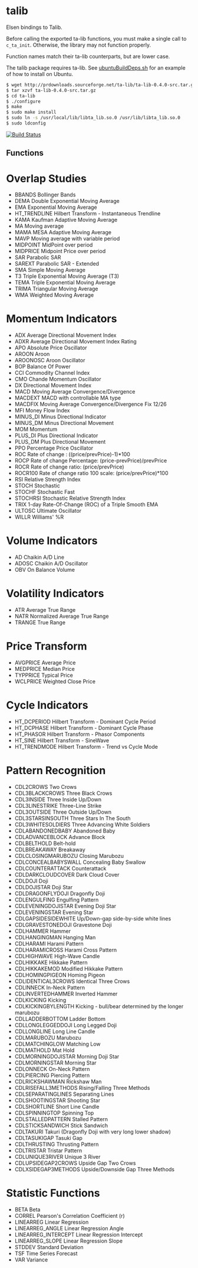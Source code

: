 talib
=====

Elsen bindings to Talib.

Before calling the exported ta-lib functions, you must make a single call to `c_ta_init`. Otherwise, the library may not function properly.

Function names match their ta-lib counterparts, but are lower case.

The talib package requires ta-lib. See [ubuntuBuildDeps.sh](ubuntuBuildDeps.sh) for an example of how to install on Ubuntu.

```bash
$ wget http://prdownloads.sourceforge.net/ta-lib/ta-lib-0.4.0-src.tar.gz
$ tar xzvf ta-lib-0.4.0-src.tar.gz
$ cd ta-lib
$ ./configure
$ make
$ sudo make install
$ sudo ln -s /usr/local/lib/libta_lib.so.0 /usr/lib/libta_lib.so.0
$ sudo ldconfig
```

[![Build Status](https://magnum.travis-ci.com/elsen-trading/talib.svg?token=BpJfxk8kj7YxSxz44Sq9)](https://magnum.travis-ci.com/elsen-trading/talib)

Functions
---------

# Overlap Studies

- BBANDS               Bollinger Bands
- DEMA                 Double Exponential Moving Average
- EMA                  Exponential Moving Average
- HT_TRENDLINE         Hilbert Transform - Instantaneous Trendline
- KAMA                 Kaufman Adaptive Moving Average
- MA                   Moving average
- MAMA                 MESA Adaptive Moving Average
- MAVP                 Moving average with variable period
- MIDPOINT             MidPoint over period
- MIDPRICE             Midpoint Price over period
- SAR                  Parabolic SAR
- SAREXT               Parabolic SAR - Extended
- SMA                  Simple Moving Average
- T3                   Triple Exponential Moving Average (T3)
- TEMA                 Triple Exponential Moving Average
- TRIMA                Triangular Moving Average
- WMA                  Weighted Moving Average

# Momentum Indicators

- ADX                  Average Directional Movement Index
- ADXR                 Average Directional Movement Index Rating
- APO                  Absolute Price Oscillator
- AROON                Aroon
- AROONOSC             Aroon Oscillator
- BOP                  Balance Of Power
- CCI                  Commodity Channel Index
- CMO                  Chande Momentum Oscillator
- DX                   Directional Movement Index
- MACD                 Moving Average Convergence/Divergence
- MACDEXT              MACD with controllable MA type
- MACDFIX              Moving Average Convergence/Divergence Fix 12/26
- MFI                  Money Flow Index
- MINUS_DI             Minus Directional Indicator
- MINUS_DM             Minus Directional Movement
- MOM                  Momentum
- PLUS_DI              Plus Directional Indicator
- PLUS_DM              Plus Directional Movement
- PPO                  Percentage Price Oscillator
- ROC                  Rate of change : ((price/prevPrice)-1)*100
- ROCP                 Rate of change Percentage: (price-prevPrice)/prevPrice
- ROCR                 Rate of change ratio: (price/prevPrice)
- ROCR100              Rate of change ratio 100 scale: (price/prevPrice)*100
- RSI                  Relative Strength Index
- STOCH                Stochastic
- STOCHF               Stochastic Fast
- STOCHRSI             Stochastic Relative Strength Index
- TRIX                 1-day Rate-Of-Change (ROC) of a Triple Smooth EMA
- ULTOSC               Ultimate Oscillator
- WILLR                Williams' %R

# Volume Indicators

- AD                   Chaikin A/D Line
- ADOSC                Chaikin A/D Oscillator
- OBV                  On Balance Volume

# Volatility Indicators

- ATR                  Average True Range
- NATR                 Normalized Average True Range
- TRANGE               True Range

# Price Transform

- AVGPRICE             Average Price
- MEDPRICE             Median Price
- TYPPRICE             Typical Price
- WCLPRICE             Weighted Close Price

# Cycle Indicators

- HT_DCPERIOD          Hilbert Transform - Dominant Cycle Period
- HT_DCPHASE           Hilbert Transform - Dominant Cycle Phase
- HT_PHASOR            Hilbert Transform - Phasor Components
- HT_SINE              Hilbert Transform - SineWave
- HT_TRENDMODE         Hilbert Transform - Trend vs Cycle Mode

# Pattern Recognition

- CDL2CROWS            Two Crows
- CDL3BLACKCROWS       Three Black Crows
- CDL3INSIDE           Three Inside Up/Down
- CDL3LINESTRIKE       Three-Line Strike
- CDL3OUTSIDE          Three Outside Up/Down
- CDL3STARSINSOUTH     Three Stars In The South
- CDL3WHITESOLDIERS    Three Advancing White Soldiers
- CDLABANDONEDBABY     Abandoned Baby
- CDLADVANCEBLOCK      Advance Block
- CDLBELTHOLD          Belt-hold
- CDLBREAKAWAY         Breakaway
- CDLCLOSINGMARUBOZU   Closing Marubozu
- CDLCONCEALBABYSWALL  Concealing Baby Swallow
- CDLCOUNTERATTACK     Counterattack
- CDLDARKCLOUDCOVER    Dark Cloud Cover
- CDLDOJI              Doji
- CDLDOJISTAR          Doji Star
- CDLDRAGONFLYDOJI     Dragonfly Doji
- CDLENGULFING         Engulfing Pattern
- CDLEVENINGDOJISTAR   Evening Doji Star
- CDLEVENINGSTAR       Evening Star
- CDLGAPSIDESIDEWHITE  Up/Down-gap side-by-side white lines
- CDLGRAVESTONEDOJI    Gravestone Doji
- CDLHAMMER            Hammer
- CDLHANGINGMAN        Hanging Man
- CDLHARAMI            Harami Pattern
- CDLHARAMICROSS       Harami Cross Pattern
- CDLHIGHWAVE          High-Wave Candle
- CDLHIKKAKE           Hikkake Pattern
- CDLHIKKAKEMOD        Modified Hikkake Pattern
- CDLHOMINGPIGEON      Homing Pigeon
- CDLIDENTICAL3CROWS   Identical Three Crows
- CDLINNECK            In-Neck Pattern
- CDLINVERTEDHAMMER    Inverted Hammer
- CDLKICKING           Kicking
- CDLKICKINGBYLENGTH   Kicking - bull/bear determined by the longer marubozu
- CDLLADDERBOTTOM      Ladder Bottom
- CDLLONGLEGGEDDOJI    Long Legged Doji
- CDLLONGLINE          Long Line Candle
- CDLMARUBOZU          Marubozu
- CDLMATCHINGLOW       Matching Low
- CDLMATHOLD           Mat Hold
- CDLMORNINGDOJISTAR   Morning Doji Star
- CDLMORNINGSTAR       Morning Star
- CDLONNECK            On-Neck Pattern
- CDLPIERCING          Piercing Pattern
- CDLRICKSHAWMAN       Rickshaw Man
- CDLRISEFALL3METHODS  Rising/Falling Three Methods
- CDLSEPARATINGLINES   Separating Lines
- CDLSHOOTINGSTAR      Shooting Star
- CDLSHORTLINE         Short Line Candle
- CDLSPINNINGTOP       Spinning Top
- CDLSTALLEDPATTERN    Stalled Pattern
- CDLSTICKSANDWICH     Stick Sandwich
- CDLTAKURI            Takuri (Dragonfly Doji with very long lower shadow)
- CDLTASUKIGAP         Tasuki Gap
- CDLTHRUSTING         Thrusting Pattern
- CDLTRISTAR           Tristar Pattern
- CDLUNIQUE3RIVER      Unique 3 River
- CDLUPSIDEGAP2CROWS   Upside Gap Two Crows
- CDLXSIDEGAP3METHODS  Upside/Downside Gap Three Methods

# Statistic Functions

- BETA                 Beta
- CORREL               Pearson's Correlation Coefficient (r)
- LINEARREG            Linear Regression
- LINEARREG_ANGLE      Linear Regression Angle
- LINEARREG_INTERCEPT  Linear Regression Intercept
- LINEARREG_SLOPE      Linear Regression Slope
- STDDEV               Standard Deviation
- TSF                  Time Series Forecast
- VAR                  Variance
